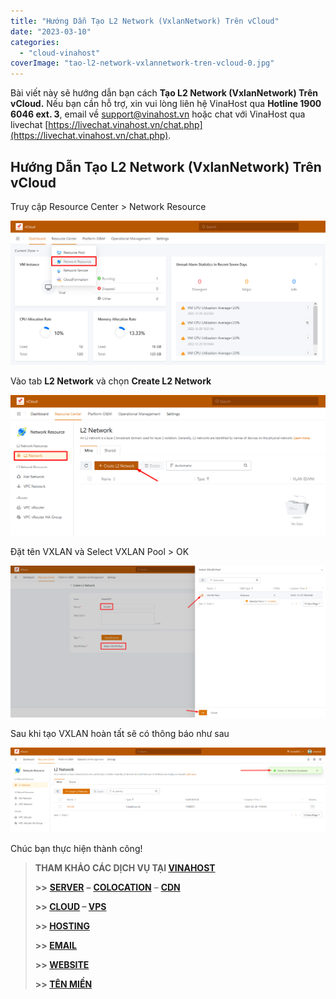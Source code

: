 ```yaml
---
title: "Hướng Dẫn Tạo L2 Network (VxlanNetwork) Trên vCloud"
date: "2023-03-10"
categories: 
  - "cloud-vinahost"
coverImage: "tao-l2-network-vxlannetwork-tren-vcloud-0.jpg"
---
```


Bài viết này sẽ hướng dẫn bạn cách **Tạo L2 Network (VxlanNetwork) Trên vCloud.** Nếu bạn cần hỗ trợ, xin vui lòng liên hệ VinaHost qua **Hotline 1900 6046 ext. 3**, email về [support@vinahost.vn](mailto:support@vinahost.vn) hoặc chat với VinaHost qua livechat [https://livechat.vinahost.vn/chat.php](https://livechat.vinahost.vn/chat.php).

## Hướng Dẫn Tạo L2 Network (VxlanNetwork) Trên vCloud

Truy cập Resource Center > Network Resource

![](images/tao-l2-network-vxlannetwork-tren-vcloud-1.png)

Vào tab **L2 Network** và chọn **Create L2 Network**

![](images/tao-l2-network-vxlannetwork-tren-vcloud-2.png)

Đặt tên VXLAN và Select VXLAN Pool > OK

![](images/tao-l2-network-vxlannetwork-tren-vcloud-3.png)

Sau khi tạo VXLAN hoàn tất sẽ có thông báo như sau

![VXLAN](images/tao-l2-network-vxlannetwork-tren-vcloud-4.png)

Chúc bạn thực hiện thành công!

> **THAM KHẢO CÁC DỊCH VỤ TẠI [VINAHOST](https://vinahost.vn/)**
> 
> **\>>** [**SERVER**](https://vinahost.vn/thue-may-chu-rieng/) **–** [**COLOCATION**](https://vinahost.vn/colocation.html) – [**CDN**](https://vinahost.vn/dich-vu-cdn-chuyen-nghiep)
> 
> **\>> [CLOUD](https://vinahost.vn/cloud-server-gia-re/) – [VPS](https://vinahost.vn/vps-ssd-chuyen-nghiep/)**
> 
> **\>> [HOSTING](https://vinahost.vn/wordpress-hosting)**
> 
> **\>> [EMAIL](https://vinahost.vn/email-hosting)**
> 
> **\>> [WEBSITE](http://vinawebsite.vn/)**
> 
> **\>> [TÊN MIỀN](https://vinahost.vn/ten-mien-gia-re/)**
